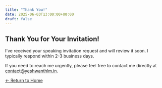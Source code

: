 ```yaml
---
title: "Thank You!"
date: 2025-06-03T13:00:00+00:00
draft: false
---
```


## Thank You for Your Invitation!

I've received your speaking invitation request and will review it soon. I typically respond within 2-3 business days.

If you need to reach me urgently, please feel free to contact me directly at contact@yeshwanthlm.in.

[← Return to Home](/)
